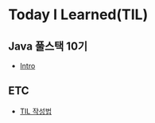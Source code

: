 # Today I Learned(TIL)

## Java 풀스택 10기
* [Intro](https://hyeon48615.github.io/java-fullstack-10/intro)

## ETC
* [TIL 작성법](https://hyeon48615.github.io/etc/til-structure)